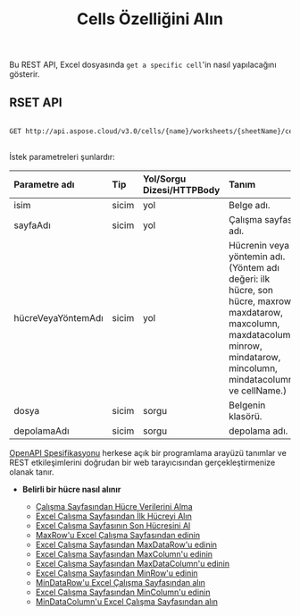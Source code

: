 ﻿---
title: Cells Özelliğini Alın
type: docs
url: /tr/get-cells-properties/
weight: 130
kwords: Excel, Office Cloud, REST API, Elektronik Tablo, PDF, CSV, Json, Markdwon, Cells Özelliklerini Al
---
Bu REST API, Excel dosyasında `get a specific cell`'in nasıl yapılacağını gösterir.

## RSET API
 
```bash
 
GET http://api.aspose.cloud/v3.0/cells/{name}/worksheets/{sheetName}/cells/{cellOrMethodName}
 
```
 İstek parametreleri şunlardır:
 
| Parametre adı| Tip| Yol/Sorgu Dizesi/HTTPBody|Tanım|
|:- |:- |:- |:- |
| isim| sicim| yol| Belge adı.|
| sayfaAdı| sicim| yol| Çalışma sayfası adı.|
| hücreVeyaYöntemAdı| sicim| yol|Hücrenin veya yöntemin adı. (Yöntem adı değeri: ilk hücre, son hücre, maxrow, maxdatarow, maxcolumn, maxdatacolumn, minrow, mindatarow, mincolumn, mindatacolumn ve cellName.)|
| dosya| sicim| sorgu| Belgenin klasörü.|
| depolamaAdı| sicim| sorgu| depolama adı.|
 
[OpenAPI Spesifikasyonu](https://apireference.aspose.cloud/cells/#/Cells/GetWorksheetCell) herkese açık bir programlama arayüzü tanımlar ve REST etkileşimlerini doğrudan bir web tarayıcısından gerçekleştirmenize olanak tanır.


- **Belirli bir hücre nasıl alınır**

   - [Çalışma Sayfasından Hücre Verilerini Alma](/cells/tr/get-cell-data-from-a-worksheet/)
   - [Excel Çalışma Sayfasından İlk Hücreyi Alın](/cells/tr/get-first-cell-from-excel-worksheet/)
   - [Excel Çalışma Sayfasının Son Hücresini Al](/cells/tr/get-last-cell-of-excel-worksheet/)
   - [MaxRow'u Excel Çalışma Sayfasından edinin](/cells/tr/get-maxrow-from-excel-worksheet/)
   - [Excel Çalışma Sayfasından MaxDataRow'u edinin](/cells/tr/get-maxdatarow-from-excel-worksheet/)
   - [Excel Çalışma Sayfasından MaxColumn'u edinin](/cells/tr/get-maxcolumn-from-excel-worksheet/)
   - [Excel Çalışma Sayfasından MaxDataColumn'u edinin](/cells/tr/get-maxdatacolumn-from-excel-worksheet/)
   - [Excel Çalışma Sayfasından MinRow'u edinin](/cells/tr/get-minrow-from-excel-worksheet/)
   - [MinDataRow'u Excel Çalışma Sayfasından alın](/cells/tr/get-mindatarow-from-excel-worksheet/)
   - [Excel Çalışma Sayfasından MinColumn'u edinin](/cells/tr/get-mincolumn-from-excel-worksheet/)
   - [MinDataColumn'u Excel Çalışma Sayfasından alın](/cells/tr/get-mindatacolumn-from-excel-worksheet/)
